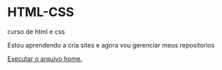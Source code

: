 # HTML-CSS
 curso de html e css

Estou aprendendo a cria sites e agora vou gerenciar meus repositorios 

<a href="https://mycodesbanban.github.io/HTML-CSS/desadfios/projeto_desafio10/home"> Executar o arquivo home.